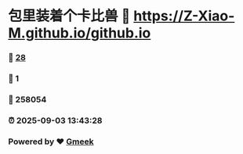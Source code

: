 # 包里装着个卡比兽 :link: https://Z-Xiao-M.github.io/github.io 
### :page_facing_up: [28](https://Z-Xiao-M.github.io/github.io/tag.html) 
### :speech_balloon: 1 
### :hibiscus: 258054 
### :alarm_clock: 2025-09-03 13:43:28 
### Powered by :heart: [Gmeek](https://github.com/Meekdai/Gmeek)
